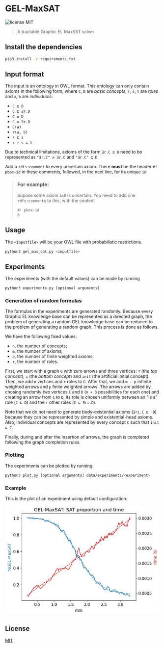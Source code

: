 # GEL-MaxSAT

![license MIT](https://img.shields.io/github/license/andrewijano/gel-max-sat)
> A tractable Graphic EL MaxSAT solver

## Install the dependencies

```bash
pip3 install -r requirements.txt
```


## Input format

The input is an ontology in OWL format. This ontology can only contain axioms in the following form, where `C`, `D` are *basic concepts*, `r`, `s`, `t` are *roles* and `a`, `b` are *individuals*:

- `C ⊑ D`
- `C ⊑ ∃r.D`
- `C ≡ D`
- `C ≡ ∃r.D`
- `C(a)`
- `r(a, b)`
- `r ⊑ s`
- `r ∘ s ⊑ t`

Due to technical limitations, axioms of the form `∃r.C ⊑ D` need to be represented as `"∃r.C" ≡ ∃r.C` and `"∃r.C" ⊑ D`. 


Add a `rdfs:comment` to every uncertain axiom. There **must** be the header `#! pbox-id` in these comments, followed, in the next line, for its unique `id`.

> ### For example: 
> 
> Supose some axiom `Ax0` is uncertain. 
> You need to add one `rdfs:comment`s to this, with the content  
> ```
> #! pbox-id
> 0 
> ```

## Usage

The `<inputfile>` will be your OWL file with probabilistic restrictions.

```bash
python3 gel_max_sat.py <inputfile>
```

## Experiments

The experiments (with the default values) can be made by running

```bash
python3 experiments.py [optional arguments]
```

### Generation of random formulas

The formulas in the experiments are generated randomly. Because every Graphic EL knowledge base can be represented as a directed graph, the problem of generating a random GEL knowledge base can be reduced to the problem of generating a random graph. This process is done as follows.

We have the following fixed values:

- `n`, the number of concepts;
- `m`, the number of axioms;
- `p`, the number of finite weighted axioms;
- `r`, the number of roles.

First, we start with a graph `G` with zero arrows and three vertices: `⊤` (the *top concept*), `⊥` (the *bottom concept*) and `init` (the artificial initial concept). Then, we add `n` vertices and `r` roles to `G`. After that, we add `m - p` infinite weighted arrows and `p` finite weighted arrows. The arrows are added by chosing randomly two vertices `C` and `D` (`n + 3` possibilities for each one) and creating an arrow from `C` to `D`, its role is chosen uniformly between an "is a" role (`C ⊑ D`) and the `r` other roles (`C ⊑ ∃ri.D`).  

Note that we do not need to generate body-existential axioms (`∃ri.C ⊑  D`) because they can be represented by simple and existential-head axioms. Also, individual concepts are represented by every concept `C` such that `init ⊑ C`.

Finally, during and after the insertion of arrows, the graph is completed following the graph completion rules.

### Plotting

The experiments can be plotted by running

```bash
python3 plot.py [optional arguments] data/experiments/<experiment>
```

### Example

This is the plot of an experiment using default configuration:

![Plot using default configuration](./data/plots/m11-M200-s1-n60-p10-t100-r3.png)

## License

[MIT](https://choosealicense.com/licenses/mit/)

